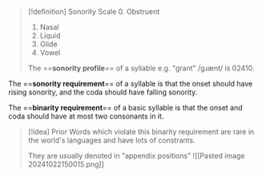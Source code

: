 >[!definition] Sonority Scale
>0. Obstruent
>1. Nasal
>2. Liquid
>3. Glide
>4. Vowel
>   
> The ==**sonority profile**== of a syllable e.g. "grant" /gɹænt/ is 02410.

The ==**sonority requirement**== of a syllable is that the onset should have rising sonority, and the coda should have falling sonority.

The ==**binarity requirement**== of a basic syllable is that the onset and coda should have at most two consonants in it.

>[!idea] Prior
>Words which violate this binarity requirement are rare in the world's languages and have lots of constrants.
>
>They are usually denoted in "appendix positions"
>![[Pasted image 20241022150015.png]]

